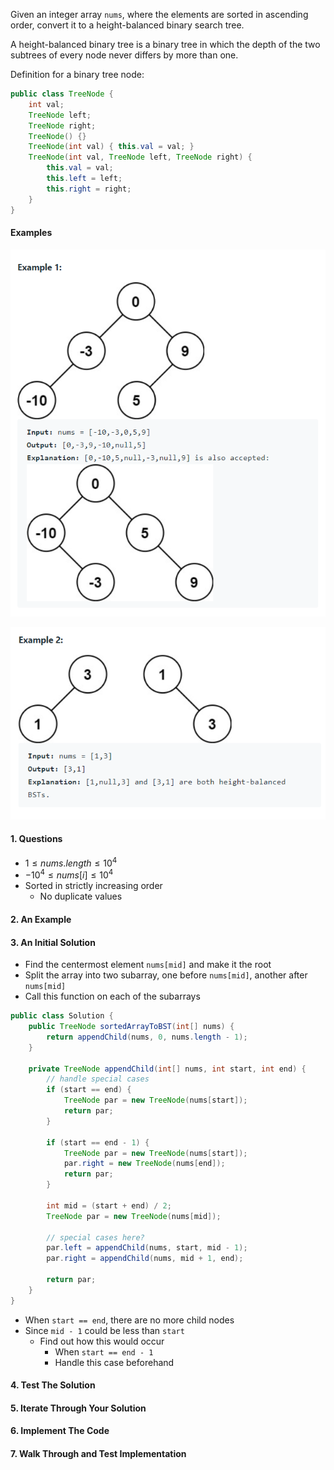 Given an integer array `nums`, where the elements are sorted in ascending order, convert it to a height-balanced binary search tree.

A height-balanced binary tree is a binary tree in which the depth of the two subtrees of every node never differs by more than one.



Definition for a binary tree node:

```java
public class TreeNode {
    int val;
    TreeNode left;
    TreeNode right;
    TreeNode() {}
    TreeNode(int val) { this.val = val; }
    TreeNode(int val, TreeNode left, TreeNode right) {
        this.val = val;
        this.left = left;
        this.right = right;
    }
}
```



#### Examples

![image-20220720084829461](Problem.assets/image-20220720084829461.png)

![image-20220720084840368](Problem.assets/image-20220720084840368.png)



#### 1. Questions

* $1 \leq nums.length \leq 10^4$
* $-10^4 \leq nums[i] \leq 10^4$
* Sorted in strictly increasing order
  * No duplicate values



#### 2. An Example



#### 3. An Initial Solution

* Find the centermost element `nums[mid]` and make it the root
* Split the array into two subarray, one before `nums[mid]`, another after `nums[mid]`
* Call this function on each of the subarrays

```java
public class Solution {
    public TreeNode sortedArrayToBST(int[] nums) {
        return appendChild(nums, 0, nums.length - 1);
    }
    
    private TreeNode appendChild(int[] nums, int start, int end) {
        // handle special cases
        if (start == end) {
            TreeNode par = new TreeNode(nums[start]);
            return par;
        }
        
        if (start == end - 1) {
            TreeNode par = new TreeNode(nums[start]);
            par.right = new TreeNode(nums[end]);
            return par;
        }
        
        int mid = (start + end) / 2;
        TreeNode par = new TreeNode(nums[mid]);
        
        // special cases here?
        par.left = appendChild(nums, start, mid - 1);
        par.right = appendChild(nums, mid + 1, end);
        
        return par;
    }
}
```

* When `start == end`, there are no more child nodes
* Since `mid - 1` could be less than `start`
  * Find out how this would occur
    * When `start == end - 1`
    * Handle this case beforehand



#### 4. Test The Solution



#### 5. Iterate Through Your Solution




#### 6. Implement The Code



#### 7. Walk Through and Test Implementation

